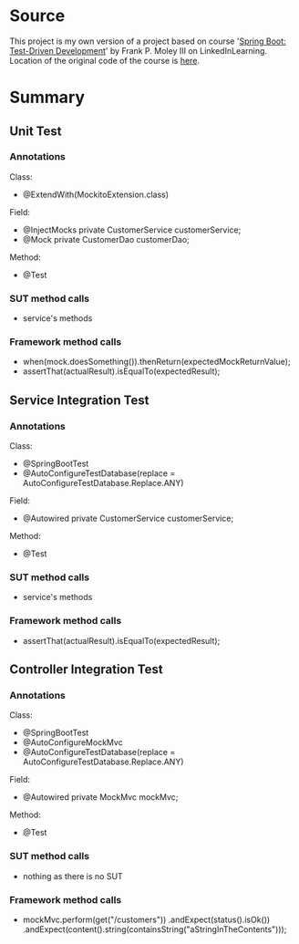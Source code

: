 # Source
This project is my own version of a project based on course '[Spring Boot: Test-Driven Development](https://www.linkedin.com/learning/spring-boot-test-driven-development/web-testing-with-spring?resume=false&u=89799330)' by Frank P. Moley III on LinkedInLearning.
Location of the original code of the course is [here](C:\Users\mailb\OneDrive\LinkedIn_Learning\frank_p_moley\spring_boot_tdd\source_code).

# Summary
## Unit Test
### Annotations
Class:
- @ExtendWith(MockitoExtension.class)

Field:
- @InjectMocks private CustomerService customerService;
- @Mock private CustomerDao customerDao;

Method:
- @Test

### SUT method calls
- service's methods

### Framework method calls
- when(mock.doesSomething()).thenReturn(expectedMockReturnValue);
- assertThat(actualResult).isEqualTo(expectedResult);

## Service Integration Test
### Annotations
Class:
- @SpringBootTest
- @AutoConfigureTestDatabase(replace = AutoConfigureTestDatabase.Replace.ANY)

Field:
- @Autowired private CustomerService customerService;

Method:
- @Test

### SUT method calls
- service's methods

### Framework method calls
- assertThat(actualResult).isEqualTo(expectedResult);

## Controller Integration Test
### Annotations
Class:
- @SpringBootTest
- @AutoConfigureMockMvc
- @AutoConfigureTestDatabase(replace = AutoConfigureTestDatabase.Replace.ANY)

Field:
- @Autowired private MockMvc mockMvc;

Method:
- @Test 

### SUT method calls
- nothing as there is no SUT

### Framework method calls
- mockMvc.perform(get("/customers"))
  .andExpect(status().isOk())
  .andExpect(content().string(containsString("aStringInTheContents")));
